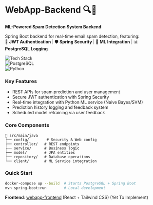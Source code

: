 # WebApp-Backend 🔍📧  
**ML-Powered Spam Detection System Backend**  

Spring Boot backend for real-time email spam detection, featuring:  
🚀 **JWT Authentication** | 🛡️ **Spring Security** | 🤖 **ML Integration** | 📊 **PostgreSQL Logging**  

![Tech Stack](https://img.shields.io/badge/Spring_Boot-6DB33F?style=for-the-badge&logo=spring&logoColor=white)  
![PostgreSQL](https://img.shields.io/badge/PostgreSQL-4169E1?style=for-the-badge&logo=postgresql&logoColor=white)  
![Python](https://img.shields.io/badge/Python_ML_Service-3776AB?style=for-the-badge&logo=python&logoColor=white)  

### Key Features  
- REST APIs for spam prediction and user management  
- Secure JWT authentication with Spring Security  
- Real-time integration with Python ML service (Naive Bayes/SVM)  
- Prediction history logging and feedback system  
- Scheduled model retraining via user feedback  

### Core Components  
```text
📁 src/main/java  
├── config/        # Security & Web config  
├── controller/   # REST endpoints  
├── service/      # Business logic  
├── model/        # JPA entities  
├── repository/   # Database operations  
└── client/       # ML Service integration  
```

### Quick Start  
```bash  
docker-compose up --build  # Starts PostgreSQL + Spring Boot  
mvn spring-boot:run        # Local development  
```

**Frontend**: [webapp-frontend](https://github.com/yourusername/webapp-frontend) (React + Tailwind CSS)  (Yet To Implement)
